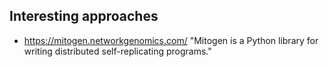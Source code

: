 ## Interesting approaches
- https://mitogen.networkgenomics.com/ "Mitogen is a Python library for writing distributed self-replicating programs."
